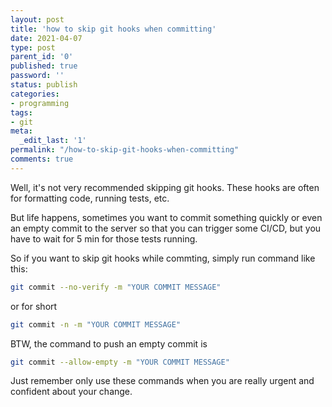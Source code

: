 ```yaml
---
layout: post
title: 'how to skip git hooks when committing'
date: 2021-04-07
type: post
parent_id: '0'
published: true
password: ''
status: publish
categories:
- programming
tags:
- git
meta:
  _edit_last: '1'
permalink: "/how-to-skip-git-hooks-when-committing"
comments: true
---
```



Well,  it's not very recommended skipping git hooks. These hooks are often for formatting code, running tests, etc.

But life happens, sometimes you want to commit something quickly or even an empty commit to the server so that you can 
trigger some CI/CD, but you have to wait for 5 min for those tests running.

So if you want to skip git hooks while commting, simply run command like this:

```bash
git commit --no-verify -m "YOUR COMMIT MESSAGE"
```

or for short
```bash
git commit -n -m "YOUR COMMIT MESSAGE"
```

BTW, the command to push an empty commit is

```bash
git commit --allow-empty -m "YOUR COMMIT MESSAGE"
```

Just remember only use these commands when you are really urgent and confident about your change.